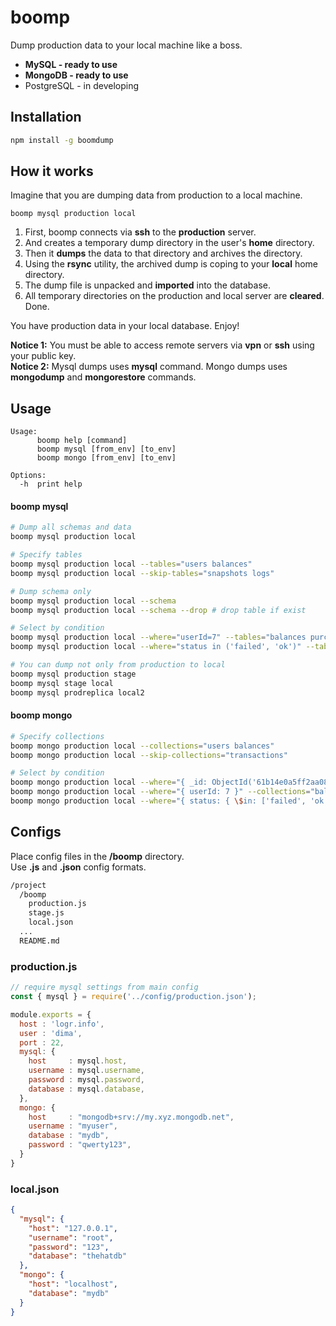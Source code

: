 # boomp

Dump production data to your local machine like a boss.

* **MySQL - ready to use**
* **MongoDB - ready to use**
* PostgreSQL - in developing

## Installation

```bash
npm install -g boomdump
```

## How it works

Imagine that you are dumping data from production to a local machine.

`
boomp mysql production local
`

1) First, boomp connects via **ssh** to the **production** server.
2) And creates a temporary dump directory in the user's **home** directory.
3) Then it **dumps** the data to that directory and archives the directory.
4) Using the **rsync** utility, the archived dump is coping to your **local** home directory.
5) The dump file is unpacked and **imported** into the database.
6) All temporary directories on the production and local server are **cleared**. Done.

You have production data in your local database. Enjoy!

**Notice 1:** You must be able to access remote servers via **vpn** or **ssh** using your public key.\
**Notice 2:** Mysql dumps uses **mysql** command. Mongo dumps uses **mongodump** and **mongorestore** commands.

## Usage
```
Usage:
      boomp help [command]
      boomp mysql [from_env] [to_env]
      boomp mongo [from_env] [to_env]

Options:
  -h  print help

```

#### boomp mysql

```bash
# Dump all schemas and data
boomp mysql production local

# Specify tables
boomp mysql production local --tables="users balances"
boomp mysql production local --skip-tables="snapshots logs"

# Dump schema only
boomp mysql production local --schema
boomp mysql production local --schema --drop # drop table if exist

# Select by condition 
boomp mysql production local --where="userId=7" --tables="balances purchases"
boomp mysql production local --where="status in ('failed', 'ok')" --tables="transactions"

# You can dump not only from production to local
boomp mysql production stage
boomp mysql stage local
boomp mysql prodreplica local2
```

#### boomp mongo

```bash
# Specify collections
boomp mongo production local --collections="users balances"
boomp mongo production local --skip-collections="transactions"

# Select by condition
boomp mongo production local --where="{ _id: ObjectId('61b14e0a5ff2aa0874b7e8bb') }" --collections="users"
boomp mongo production local --where="{ userId: 7 }" --collections="balances purchases"
boomp mongo production local --where="{ status: { \$in: ['failed', 'ok'] } }" --collections="transactions"

```

## Configs

Place config files in the **/boomp** directory.\
Use **.js** and **.json** config formats.

```bash
/project
  /boomp
    production.js
    stage.js
    local.json
  ...
  README.md
```

### production.js
```javascript
// require mysql settings from main config
const { mysql } = require('../config/production.json');

module.exports = {
  host : 'logr.info',
  user : 'dima',
  port : 22,
  mysql: {
    host     : mysql.host,
    username : mysql.username,
    password : mysql.password,
    database : mysql.database,
  },
  mongo: {
    host     : "mongodb+srv://my.xyz.mongodb.net",
    username : "myuser",
    database : "mydb",
    password : "qwerty123",
  }
}
```

### local.json
```json
{
  "mysql": {
    "host": "127.0.0.1",
    "username": "root",
    "password": "123",
    "database": "thehatdb"
  },
  "mongo": {
    "host": "localhost",
    "database": "mydb"
  }
}
```
